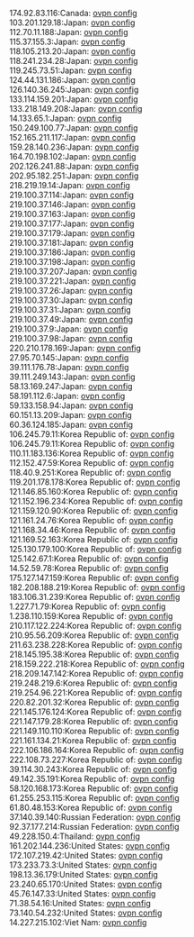 174.92.83.116:Canada: [ovpn config](vpn/174_92_83_116.ovpn)  
103.201.129.18:Japan: [ovpn config](vpn/103_201_129_18.ovpn)  
112.70.11.188:Japan: [ovpn config](vpn/112_70_11_188.ovpn)  
115.37.155.3:Japan: [ovpn config](vpn/115_37_155_3.ovpn)  
118.105.213.20:Japan: [ovpn config](vpn/118_105_213_20.ovpn)  
118.241.234.28:Japan: [ovpn config](vpn/118_241_234_28.ovpn)  
119.245.73.51:Japan: [ovpn config](vpn/119_245_73_51.ovpn)  
124.44.131.186:Japan: [ovpn config](vpn/124_44_131_186.ovpn)  
126.140.36.245:Japan: [ovpn config](vpn/126_140_36_245.ovpn)  
133.114.159.201:Japan: [ovpn config](vpn/133_114_159_201.ovpn)  
133.218.149.208:Japan: [ovpn config](vpn/133_218_149_208.ovpn)  
14.133.65.1:Japan: [ovpn config](vpn/14_133_65_1.ovpn)  
150.249.100.77:Japan: [ovpn config](vpn/150_249_100_77.ovpn)  
152.165.211.117:Japan: [ovpn config](vpn/152_165_211_117.ovpn)  
159.28.140.236:Japan: [ovpn config](vpn/159_28_140_236.ovpn)  
164.70.198.102:Japan: [ovpn config](vpn/164_70_198_102.ovpn)  
202.126.241.88:Japan: [ovpn config](vpn/202_126_241_88.ovpn)  
202.95.182.251:Japan: [ovpn config](vpn/202_95_182_251.ovpn)  
218.219.19.14:Japan: [ovpn config](vpn/218_219_19_14.ovpn)  
219.100.37.114:Japan: [ovpn config](vpn/219_100_37_114.ovpn)  
219.100.37.146:Japan: [ovpn config](vpn/219_100_37_146.ovpn)  
219.100.37.163:Japan: [ovpn config](vpn/219_100_37_163.ovpn)  
219.100.37.177:Japan: [ovpn config](vpn/219_100_37_177.ovpn)  
219.100.37.179:Japan: [ovpn config](vpn/219_100_37_179.ovpn)  
219.100.37.181:Japan: [ovpn config](vpn/219_100_37_181.ovpn)  
219.100.37.186:Japan: [ovpn config](vpn/219_100_37_186.ovpn)  
219.100.37.198:Japan: [ovpn config](vpn/219_100_37_198.ovpn)  
219.100.37.207:Japan: [ovpn config](vpn/219_100_37_207.ovpn)  
219.100.37.221:Japan: [ovpn config](vpn/219_100_37_221.ovpn)  
219.100.37.26:Japan: [ovpn config](vpn/219_100_37_26.ovpn)  
219.100.37.30:Japan: [ovpn config](vpn/219_100_37_30.ovpn)  
219.100.37.31:Japan: [ovpn config](vpn/219_100_37_31.ovpn)  
219.100.37.49:Japan: [ovpn config](vpn/219_100_37_49.ovpn)  
219.100.37.9:Japan: [ovpn config](vpn/219_100_37_9.ovpn)  
219.100.37.98:Japan: [ovpn config](vpn/219_100_37_98.ovpn)  
220.210.178.169:Japan: [ovpn config](vpn/220_210_178_169.ovpn)  
27.95.70.145:Japan: [ovpn config](vpn/27_95_70_145.ovpn)  
39.111.176.78:Japan: [ovpn config](vpn/39_111_176_78.ovpn)  
39.111.249.143:Japan: [ovpn config](vpn/39_111_249_143.ovpn)  
58.13.169.247:Japan: [ovpn config](vpn/58_13_169_247.ovpn)  
58.191.112.6:Japan: [ovpn config](vpn/58_191_112_6.ovpn)  
59.133.158.94:Japan: [ovpn config](vpn/59_133_158_94.ovpn)  
60.151.13.209:Japan: [ovpn config](vpn/60_151_13_209.ovpn)  
60.36.124.185:Japan: [ovpn config](vpn/60_36_124_185.ovpn)  
106.245.79.11:Korea Republic of: [ovpn config](vpn/106_245_79_11.ovpn)  
106.245.79.11:Korea Republic of: [ovpn config](vpn/106_245_79_11.ovpn)  
110.11.183.136:Korea Republic of: [ovpn config](vpn/110_11_183_136.ovpn)  
112.152.47.59:Korea Republic of: [ovpn config](vpn/112_152_47_59.ovpn)  
118.40.9.251:Korea Republic of: [ovpn config](vpn/118_40_9_251.ovpn)  
119.201.178.178:Korea Republic of: [ovpn config](vpn/119_201_178_178.ovpn)  
121.146.85.160:Korea Republic of: [ovpn config](vpn/121_146_85_160.ovpn)  
121.152.196.234:Korea Republic of: [ovpn config](vpn/121_152_196_234.ovpn)  
121.159.120.90:Korea Republic of: [ovpn config](vpn/121_159_120_90.ovpn)  
121.161.24.76:Korea Republic of: [ovpn config](vpn/121_161_24_76.ovpn)  
121.168.34.46:Korea Republic of: [ovpn config](vpn/121_168_34_46.ovpn)  
121.169.52.163:Korea Republic of: [ovpn config](vpn/121_169_52_163.ovpn)  
125.130.179.100:Korea Republic of: [ovpn config](vpn/125_130_179_100.ovpn)  
125.142.67.1:Korea Republic of: [ovpn config](vpn/125_142_67_1.ovpn)  
14.52.59.78:Korea Republic of: [ovpn config](vpn/14_52_59_78.ovpn)  
175.127.147.159:Korea Republic of: [ovpn config](vpn/175_127_147_159.ovpn)  
182.208.188.219:Korea Republic of: [ovpn config](vpn/182_208_188_219.ovpn)  
183.106.31.239:Korea Republic of: [ovpn config](vpn/183_106_31_239.ovpn)  
1.227.71.79:Korea Republic of: [ovpn config](vpn/1_227_71_79.ovpn)  
1.238.110.159:Korea Republic of: [ovpn config](vpn/1_238_110_159.ovpn)  
210.117.122.224:Korea Republic of: [ovpn config](vpn/210_117_122_224.ovpn)  
210.95.56.209:Korea Republic of: [ovpn config](vpn/210_95_56_209.ovpn)  
211.63.238.228:Korea Republic of: [ovpn config](vpn/211_63_238_228.ovpn)  
218.145.195.38:Korea Republic of: [ovpn config](vpn/218_145_195_38.ovpn)  
218.159.222.218:Korea Republic of: [ovpn config](vpn/218_159_222_218.ovpn)  
218.209.147.142:Korea Republic of: [ovpn config](vpn/218_209_147_142.ovpn)  
219.248.219.6:Korea Republic of: [ovpn config](vpn/219_248_219_6.ovpn)  
219.254.96.221:Korea Republic of: [ovpn config](vpn/219_254_96_221.ovpn)  
220.82.201.32:Korea Republic of: [ovpn config](vpn/220_82_201_32.ovpn)  
221.145.176.124:Korea Republic of: [ovpn config](vpn/221_145_176_124.ovpn)  
221.147.179.28:Korea Republic of: [ovpn config](vpn/221_147_179_28.ovpn)  
221.149.110.110:Korea Republic of: [ovpn config](vpn/221_149_110_110.ovpn)  
221.161.134.21:Korea Republic of: [ovpn config](vpn/221_161_134_21.ovpn)  
222.106.186.164:Korea Republic of: [ovpn config](vpn/222_106_186_164.ovpn)  
222.108.73.227:Korea Republic of: [ovpn config](vpn/222_108_73_227.ovpn)  
39.114.30.243:Korea Republic of: [ovpn config](vpn/39_114_30_243.ovpn)  
49.142.35.191:Korea Republic of: [ovpn config](vpn/49_142_35_191.ovpn)  
58.120.168.173:Korea Republic of: [ovpn config](vpn/58_120_168_173.ovpn)  
61.255.253.115:Korea Republic of: [ovpn config](vpn/61_255_253_115.ovpn)  
61.80.48.153:Korea Republic of: [ovpn config](vpn/61_80_48_153.ovpn)  
37.140.39.140:Russian Federation: [ovpn config](vpn/37_140_39_140.ovpn)  
92.37.177.214:Russian Federation: [ovpn config](vpn/92_37_177_214.ovpn)  
49.228.150.4:Thailand: [ovpn config](vpn/49_228_150_4.ovpn)  
161.202.144.236:United States: [ovpn config](vpn/161_202_144_236.ovpn)  
172.107.219.42:United States: [ovpn config](vpn/172_107_219_42.ovpn)  
173.233.73.3:United States: [ovpn config](vpn/173_233_73_3.ovpn)  
198.13.36.179:United States: [ovpn config](vpn/198_13_36_179.ovpn)  
23.240.65.170:United States: [ovpn config](vpn/23_240_65_170.ovpn)  
45.76.147.33:United States: [ovpn config](vpn/45_76_147_33.ovpn)  
71.38.54.16:United States: [ovpn config](vpn/71_38_54_16.ovpn)  
73.140.54.232:United States: [ovpn config](vpn/73_140_54_232.ovpn)  
14.227.215.102:Viet Nam: [ovpn config](vpn/14_227_215_102.ovpn)  
